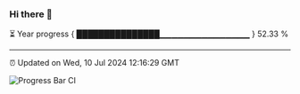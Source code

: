 ### Hi there 👋

⏳ Year progress { ███████████████▁▁▁▁▁▁▁▁▁▁▁▁▁▁▁ } 52.33 %

---

⏰ Updated on Wed, 10 Jul 2024 12:16:29 GMT

![Progress Bar CI](https://github.com/Shyam-Makwana/GitHub-Actions-Demo/workflows/Progress%20Bar%20CI/badge.svg)
